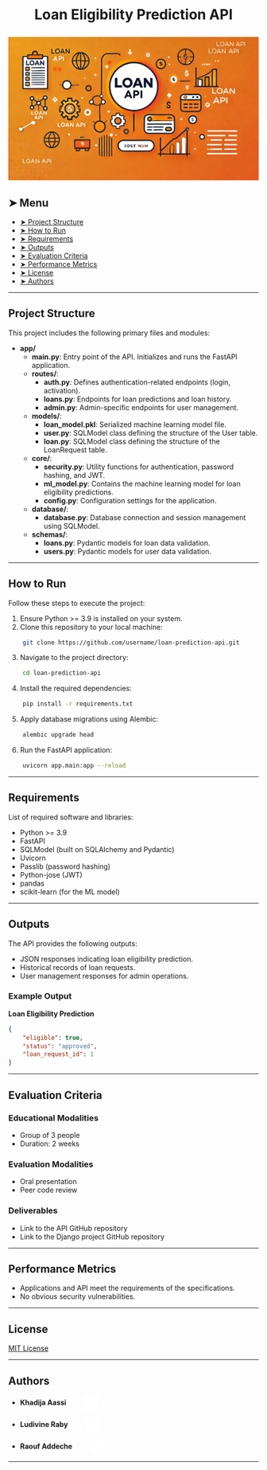 # <p align="center">Loan Eligibility Prediction API</p>

<p align="center">
    <img src="images/project_logo.png" alt="Project Logo" >
</p>

## ➤ Menu

* [➤ Project Structure](#-project-structure)
* [➤ How to Run](#-how-to-run)
* [➤ Requirements](#-requirements)
* [➤ Outputs](#-outputs)
* [➤ Evaluation Criteria](#-evaluation-criteria)
* [➤ Performance Metrics](#-performance-metrics)
* [➤ License](#-license)
* [➤ Authors](#-authors)

---

## Project Structure

This project includes the following primary files and modules:

- **app/**
    - **main.py**: Entry point of the API. Initializes and runs the FastAPI application.
    - **routes/**:
        - **auth.py**: Defines authentication-related endpoints (login, activation).
        - **loans.py**: Endpoints for loan predictions and loan history.
        - **admin.py**: Admin-specific endpoints for user management.
    - **models/**:
        - **loan_model.pkl**: Serialized machine learning model file.
        - **user.py**: SQLModel class defining the structure of the User table.
        - **loan.py**: SQLModel class defining the structure of the LoanRequest table.
    - **core/**:
        - **security.py**: Utility functions for authentication, password hashing, and JWT.
        - **ml_model.py**: Contains the machine learning model for loan eligibility predictions.
        - **config.py**: Configuration settings for the application.
    - **database/**:
        - **database.py**: Database connection and session management using SQLModel.
    - **schemas/**:
        - **loans.py**: Pydantic models for loan data validation.
        - **users.py**: Pydantic models for user data validation.

---

## How to Run

Follow these steps to execute the project:

1. Ensure Python >= 3.9 is installed on your system.
2. Clone this repository to your local machine:

```bash
    git clone https://github.com/username/loan-prediction-api.git
```
3. Navigate to the project directory:

```bash
    cd loan-prediction-api
```
4. Install the required dependencies:

```bash
    pip install -r requirements.txt
```
5. Apply database migrations using Alembic:

```bash
    alembic upgrade head
```
6. Run the FastAPI application:

```bash
    uvicorn app.main:app --reload
```

---

## Requirements

List of required software and libraries:

- Python >= 3.9
- FastAPI
- SQLModel (built on SQLAlchemy and Pydantic)
- Uvicorn
- Passlib (password hashing)
- Python-jose (JWT)
- pandas
- scikit-learn (for the ML model)

---

## Outputs

The API provides the following outputs:

- JSON responses indicating loan eligibility prediction.
- Historical records of loan requests.
- User management responses for admin operations.

### Example Output

**Loan Eligibility Prediction**

```json
{
    "eligible": true,
    "status": "approved",
    "loan_request_id": 1
}
```

---

## Evaluation Criteria

### Educational Modalities
- Group of 3 people
- Duration: 2 weeks

### Evaluation Modalities
- Oral presentation
- Peer code review

### Deliverables
- Link to the API GitHub repository
- Link to the Django project GitHub repository

---

## Performance Metrics

- Applications and API meet the requirements of the specifications.
- No obvious security vulnerabilities.

---

## License

[MIT License](LICENSE)

---

## Authors

- **Khadija Aassi**
  <a href="https://github.com/khadijaaassi" target="_blank">
      <img loading="lazy" src="images/github-mark.png" width="30" height="30" style="vertical-align: middle; float: middle; margin-left: 30px;" alt="GitHub Logo">
  </a>

- **Ludivine Raby**
  <a href="https://github.com/ludivineraby" target="_blank">
      <img loading="lazy" src="images/github-mark.png" width="30" height="30" style="vertical-align: middle; float: middle; margin-left: 30px;" alt="GitHub Logo">
  </a>

- **Raouf Addeche**
  <a href="https://github.com/raoufaddeche" target="_blank">
      <img loading="lazy" src="images/github-mark.png" width="30" height="30" style="vertical-align: middle; float: middle; margin-left: 30px;" alt="GitHub Logo">
  </a>

---

